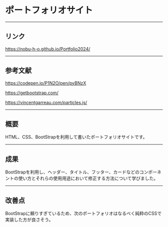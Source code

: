 # ポートフォリオサイト
___
## リンク
https://nobu-h-o.github.io/Portfolio2024/
___
## 参考文献

https://codepen.io/P1N2O/pen/pyBNzX

https://getbootstrap.com/

https://vincentgarreau.com/particles.js/
___
## 概要
HTML、CSS、BootStrapを利用して書いたポートフォリオサイトです。
___
## 成果
BootStrapを利用し、ヘッダー、タイトル、フッター、カードなどのコンポーネントの使い方とそれらの使用用途において修正する方法について学びました。
___
## 改善点
BootStrapに頼りすぎているため、次のポートフォリオはなるべく純粋のCSSで実装した方が良さそう。
